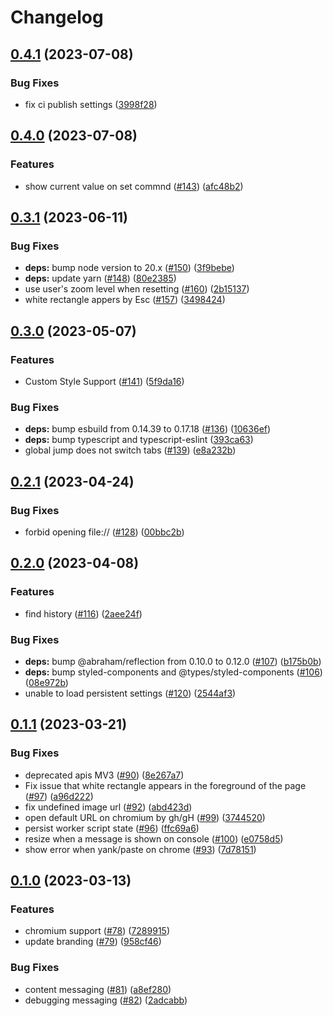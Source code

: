# Changelog

## [0.4.1](https://github.com/ueokande/vimmatic/compare/v0.4.0...v0.4.1) (2023-07-08)


### Bug Fixes

* fix ci publish settings ([3998f28](https://github.com/ueokande/vimmatic/commit/3998f2864f1d58cb4eb173ae6b5b3b13cc70e94f))

## [0.4.0](https://github.com/ueokande/vimmatic/compare/v0.3.1...v0.4.0) (2023-07-08)


### Features

* show current value on set commnd ([#143](https://github.com/ueokande/vimmatic/issues/143)) ([afc48b2](https://github.com/ueokande/vimmatic/commit/afc48b2f14eb93f030895bf03ee165884af005a9))

## [0.3.1](https://github.com/ueokande/vimmatic/compare/v0.3.0...v0.3.1) (2023-06-11)


### Bug Fixes

* **deps:** bump node version to 20.x ([#150](https://github.com/ueokande/vimmatic/issues/150)) ([3f9bebe](https://github.com/ueokande/vimmatic/commit/3f9bebe3d7a891566cc3da3c3b9e26224bcc03b3))
* **deps:** update yarn ([#148](https://github.com/ueokande/vimmatic/issues/148)) ([80e2385](https://github.com/ueokande/vimmatic/commit/80e2385f2cfd2d1f07eede5bb0887c21b747b0f9))
* use user's zoom level when resetting ([#160](https://github.com/ueokande/vimmatic/issues/160)) ([2b15137](https://github.com/ueokande/vimmatic/commit/2b151376785d1c976f5b28756d4c3769b732a80d))
* white rectangle appers by Esc ([#157](https://github.com/ueokande/vimmatic/issues/157)) ([3498424](https://github.com/ueokande/vimmatic/commit/349842494c2a3c2361518bc49dea7f6b67bb7f67))

## [0.3.0](https://github.com/ueokande/vimmatic/compare/v0.2.1...v0.3.0) (2023-05-07)


### Features

* Custom Style Support ([#141](https://github.com/ueokande/vimmatic/issues/141)) ([5f9da16](https://github.com/ueokande/vimmatic/commit/5f9da16734e9ed98fc556f3540d39d3582870332))


### Bug Fixes

* **deps:** bump esbuild from 0.14.39 to 0.17.18 ([#136](https://github.com/ueokande/vimmatic/issues/136)) ([10636ef](https://github.com/ueokande/vimmatic/commit/10636ef0954a5abf8a217ad59ca7ac001fa8282c))
* **deps:** bump typescript and typescript-eslint ([393ca63](https://github.com/ueokande/vimmatic/commit/393ca63365e6970d2d0004166a6a18782eb1243f))
* global jump does not switch tabs ([#139](https://github.com/ueokande/vimmatic/issues/139)) ([e8a232b](https://github.com/ueokande/vimmatic/commit/e8a232b6ef9b4925cd696a22b9e6288afc372192))

## [0.2.1](https://github.com/ueokande/vimmatic/compare/v0.2.0...v0.2.1) (2023-04-24)


### Bug Fixes

* forbid opening file:// ([#128](https://github.com/ueokande/vimmatic/issues/128)) ([00bbc2b](https://github.com/ueokande/vimmatic/commit/00bbc2b0ae42aa313b2966f2b563d1985bad91f4))

## [0.2.0](https://github.com/ueokande/vimmatic/compare/v0.1.1...v0.2.0) (2023-04-08)


### Features

* find history ([#116](https://github.com/ueokande/vimmatic/issues/116)) ([2aee24f](https://github.com/ueokande/vimmatic/commit/2aee24fa9d20b0a6074ec63fe61e90409109ce83))


### Bug Fixes

* **deps:** bump @abraham/reflection from 0.10.0 to 0.12.0 ([#107](https://github.com/ueokande/vimmatic/issues/107)) ([b175b0b](https://github.com/ueokande/vimmatic/commit/b175b0b2732a53a556484beb2bc50e1b59bea1cf))
* **deps:** bump styled-components and @types/styled-components ([#106](https://github.com/ueokande/vimmatic/issues/106)) ([08e972b](https://github.com/ueokande/vimmatic/commit/08e972b290b044a49e7fccf43a9b0f0859e62e7d))
* unable to load persistent settings ([#120](https://github.com/ueokande/vimmatic/issues/120)) ([2544af3](https://github.com/ueokande/vimmatic/commit/2544af3699a700c42228fbb208115c6ebc65e84a))

## [0.1.1](https://github.com/ueokande/vimmatic/compare/v0.1.0...v0.1.1) (2023-03-21)


### Bug Fixes

* deprecated apis MV3 ([#90](https://github.com/ueokande/vimmatic/issues/90)) ([8e267a7](https://github.com/ueokande/vimmatic/commit/8e267a78f3f15148a16d370f9c618c980c6af0e6))
* Fix issue that white rectangle appears in the foreground of the page  ([#97](https://github.com/ueokande/vimmatic/issues/97)) ([a96d222](https://github.com/ueokande/vimmatic/commit/a96d2224472d8d8e4748c65a82a4becb5020dfc4))
* fix undefined image url ([#92](https://github.com/ueokande/vimmatic/issues/92)) ([abd423d](https://github.com/ueokande/vimmatic/commit/abd423d1eec86da4c7746f562eca9dcfcbf2c279))
* open default URL on chromium by gh/gH ([#99](https://github.com/ueokande/vimmatic/issues/99)) ([3744520](https://github.com/ueokande/vimmatic/commit/374452039099f6aaed97cee1b1beeaa977d90932))
* persist worker script state ([#96](https://github.com/ueokande/vimmatic/issues/96)) ([ffc69a6](https://github.com/ueokande/vimmatic/commit/ffc69a635580037a22df4686dcccae943cd98a9c))
* resize when a message is shown on console ([#100](https://github.com/ueokande/vimmatic/issues/100)) ([e0758d5](https://github.com/ueokande/vimmatic/commit/e0758d5cc7820faa236ace16e2346a2883d22938))
* show error when yank/paste on chrome ([#93](https://github.com/ueokande/vimmatic/issues/93)) ([7d78151](https://github.com/ueokande/vimmatic/commit/7d78151e3da231748c4838bbf685b41106bb05f7))

## [0.1.0](https://github.com/ueokande/vimmatic/compare/v0.0.1...v0.1.0) (2023-03-13)


### Features

* chromium support ([#78](https://github.com/ueokande/vimmatic/issues/78)) ([7289915](https://github.com/ueokande/vimmatic/commit/7289915084e8e3a1c676e83694858749c0b954eb))
* update branding ([#79](https://github.com/ueokande/vimmatic/issues/79)) ([958cf46](https://github.com/ueokande/vimmatic/commit/958cf46927fed55df8f8d592fdf33efd444c4679))


### Bug Fixes

* content messaging ([#81](https://github.com/ueokande/vimmatic/issues/81)) ([a8ef280](https://github.com/ueokande/vimmatic/commit/a8ef280c11e0a9cd3d8526409af7dc3719233ded))
* debugging messaging ([#82](https://github.com/ueokande/vimmatic/issues/82)) ([2adcabb](https://github.com/ueokande/vimmatic/commit/2adcabb9d8664a943b9ac9c7314f7b475c3ed8d8))
